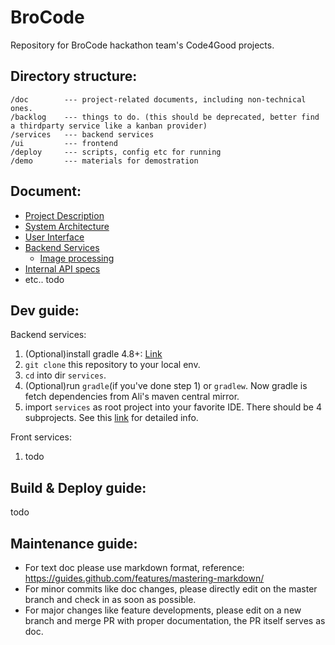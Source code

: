 # BroCode

Repository for BroCode hackathon team's Code4Good projects.

## Directory structure:

```text
/doc        --- project-related documents, including non-technical ones.
/backlog    --- things to do. (this should be deprecated, better find a thirdparty service like a kanban provider)
/services   --- backend services
/ui         --- frontend
/deploy     --- scripts, config etc for running
/demo       --- materials for demostration
```

## Document:

* [Project Description](./doc)
* [System Architecture](./doc/ARCHITECTURE.md)
* [User Interface](./ui)
* [Backend Services](./services)
    * [Image processing](./services/image-processing)
* [Internal API specs](./doc/API.md)
* etc.. todo

## Dev guide:

Backend services:

1. (Optional)install gradle 4.8+: [Link](https://gradle.org/install/)
2. `git clone` this repository to your local env.
3. `cd` into dir `services`.
4. (Optional)run `gradle`(if you've done step 1) or `gradlew`. Now gradle is fetch dependencies from Ali's maven central mirror.
5. import `services` as root project into your favorite IDE. There should be 4 subprojects. See this [link](/services) for detailed info.

Front services:
1. todo

## Build & Deploy guide:

todo

## Maintenance guide:

* For text doc please use markdown format, reference: https://guides.github.com/features/mastering-markdown/
* For minor commits like doc changes, please directly edit on the master branch and check in as soon as possible.
* For major changes like feature developments, please edit on a new branch and merge PR with proper documentation, the PR itself serves as doc.



